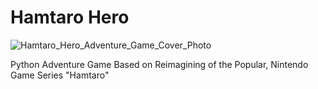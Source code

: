 # Hamtaro Hero

![Hamtaro_Hero_Adventure_Game_Cover_Photo](https://user-images.githubusercontent.com/100870737/182396029-d55a3131-9227-4954-9ded-e54eecba39c2.png)

Python Adventure Game Based on Reimagining of the Popular,  Nintendo Game Series "Hamtaro"

